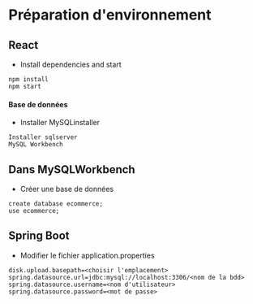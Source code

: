 # Préparation d'environnement
## React

* Install dependencies and start
```
npm install
npm start
```
#### Base de données


* Installer MySQLinstaller
```
Installer sqlserver
MySQL Workbench
```
## Dans MySQLWorkbench
* Créer une base de données
```
create database ecommerce;
use ecommerce;
```
## Spring Boot
* Modifier le fichier application.properties
```
disk.upload.basepath=<choisir l'emplacement>
spring.datasource.url=jdbc:mysql://localhost:3306/<nom de la bdd>
spring.datasource.username=<nom d'utilisateur>
spring.datasource.password=<mot de passe>

```
